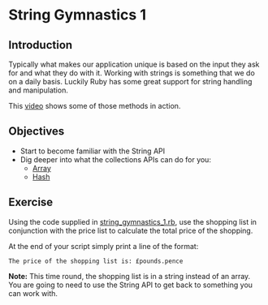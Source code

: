 # String Gymnastics 1


## Introduction

Typically what makes our application unique is based on the input they ask for and what they do with it. Working with strings is something that we do on a daily basis. Luckily Ruby has some great support for string handling and manipulation.

This [video](http://www.pluralsight.com/training/player?author=alex-korban&name=ruby-fundamentals-module4&mode=live&clip=4&course=ruby-fundamentals) shows some of those methods in action.


## Objectives

- Start to become familiar with the String API
- Dig deeper into what the collections APIs can do for you:
    - [Array](http://ruby-doc.org/core-2.1.6/Array.html)
    - [Hash](http://ruby-doc.org/core-2.1.6/Hash.html)


## Exercise

Using the code supplied in [string_gymnastics_1.rb](./string_gymnastics_1.rb), use the shopping list in conjunction with the price list to calculate the total price of the shopping.

At the end of your script simply print a line of the format:

```
The price of the shopping list is: £pounds.pence
```

**Note:** This time round, the shopping list is in a string instead of an array. You are going to need to use the String API to get back to something you can work with.
